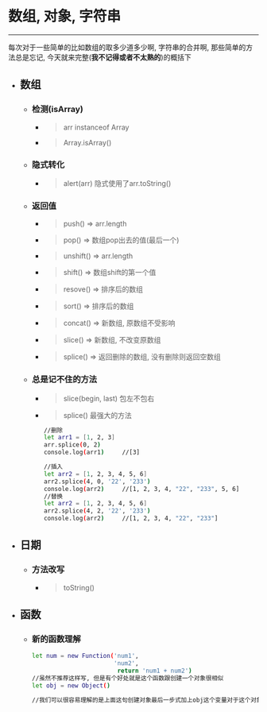 # 数组, 对象, 字符串
----
每次对于一些简单的比如数组的取多少道多少啊, 字符串的合并啊, 那些简单的方法总是忘记, 今天就来完整(**我不记得或者不太熟的**)的概括下

- ## 数组
  * ### 检测(isArray)
    - >arr instanceof Array
    - >Array.isArray()

  * ### 隐式转化
    - >alert(arr) 隐式使用了arr.toString()

  * ### 返回值 
    - >push() => arr.length
    - >pop() => 数组pop出去的值(最后一个)
    - >unshift() => arr.length
    - >shift() => 数组shift的第一个值
    - >resove() => 排序后的数组
    - >sort() => 排序后的数组
    - >concat() => 新数组, 原数组不受影响
    - >slice() => 新数组, 不改变原数组
    - >splice() => 返回删除的数组, 没有删除则返回空数组

  * ### 总是记不住的方法
    - >slice(begin, last) 包左不包右
    - >splice() 最强大的方法
      ```bash
      //删除
      let arr1 = [1, 2, 3]
      arr.splice(0, 2)
      console.log(arr1)     //[3]

      //插入
      let arr2 = [1, 2, 3, 4, 5, 6]
      arr2.splice(4, 0, '22', '233')
      console.log(arr2)     //[1, 2, 3, 4, "22", "233", 5, 6]
      //替换
      let arr2 = [1, 2, 3, 4, 5, 6]
      arr2.splice(4, 2, '22', '233')
      console.log(arr2)     //[1, 2, 3, 4, "22", "233"]

- ## 日期
  * ### 方法改写
    - >toString()
- ## 函数
  * ### 新的函数理解
    ```bash
    let num = new Function('num1',
                           'num2', 
                            return 'num1 + num2')
    //虽然不推荐这样写, 但是有个好处就是这个函数跟创建一个对象很相似
    let obj = new Object()

    //我们可以很容易理解的是上面这句创建对象最后一步式加上obj这个变量对于这个对象的引用, 不要忘记一点, Function是Object的一个子集, 所以Function也是一种对象, 同理sum就是对于这个对象或者函数的引用
    ```

